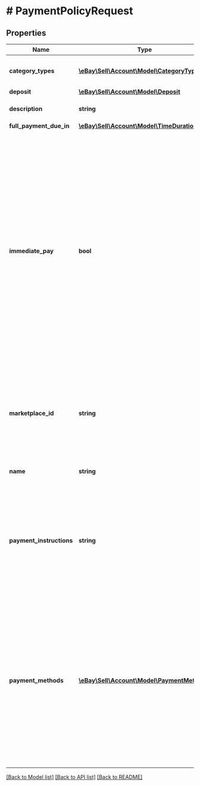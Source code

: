 # # PaymentPolicyRequest

## Properties

Name | Type | Description | Notes
------------ | ------------- | ------------- | -------------
**category_types** | [**\eBay\Sell\Account\Model\CategoryType[]**](CategoryType.md) | The CategoryTypeEnum value to which this policy applies. This container is used to discern accounts that sell motor vehicles from those that do not. Restriction: Currently, each policy can be set to only one categoryTypes value at a time. | [optional]
**deposit** | [**\eBay\Sell\Account\Model\Deposit**](Deposit.md) |  | [optional]
**description** | **string** | An optional seller-defined description of the payment policy for internal use (this value is not displayed to end users). Max length: 250 | [optional]
**full_payment_due_in** | [**\eBay\Sell\Account\Model\TimeDuration**](TimeDuration.md) |  | [optional]
**immediate_pay** | **bool** | If set to true, payment is due upon receipt (eBay generates a receipt when the buyer agrees to purchase an item). This boolean must be set in the payment policy if the seller wants to create a listing that has an immediate payment requirement. The seller can change the immediate payment requirement at any time during the life cycle of a listing. The following must be true before a seller can apply an immediate payment requirement to an item: The seller must have a PayPal Business account. The Buy It Now price cannot be higher than $60,000 USD. The eBay marketplace on which the item is listed must support PayPal payments. The listing type must be fixed-price, or an auction with a Buy It Now option. Note: This container can be used for sellers who opt-in to the managed payments program, but some requirements do not apply.To enable the immediate payment requirement, the seller must also perform the following actions via API calls: Provide a valid paymentMethods.recipientAccountReference.referenceId value. Offer PayPal as the only payment method for the item(s). Specify all related costs to the buyer (because the buyer is not able to use the Buyer Request Total feature in an immediate payment listing); these costs include flat-rate shipping costs for each domestic and international shipping service offered, package handling costs, and any shipping surcharges. Include and set the shippingProfileDiscountInfo container values if you are going to use promotional shipping discounts.For more information, see the Understanding immediate payment Help page. Note: Listings created with the Inventory API must reference a payment policy that has immediatePay set to true. Items listed with the Inventory API must also be fixed-price, good-till-canceled (GTC) listings where PayPal is the only supported payment method (paymentMethod must be set to PAYPAL).Default: False | [optional]
**marketplace_id** | **string** | The ID of the eBay marketplace to which this payment policy applies. If this value is not specified, the value defaults to the seller&#39;s eBay registration site. Note: A limited number of sellers, on a limited number of eBay marketplaces, are currently opted-in to the eBay managed payments program. To view the eBay marketplaces where managed payments are currently supported, see the managed payments landing page. For implementation help, refer to &lt;a href&#x3D;&#39;https://developer.ebay.com/api-docs/sell/account/types/ba:MarketplaceIdEnum&#39;&gt;eBay API documentation&lt;/a&gt; | [optional]
**name** | **string** | A user-defined name for this payment policy. Names must be unique for policies assigned to the same marketplace. Note: eBay will create a new payment policy for sellers who opt-in to the managed payments program.Max length: 64 | [optional]
**payment_instructions** | **string** | A free-form string field that allows sellers to add detailed payment instructions to their listings. The payment instructions appear on eBay&#39;s View Item and Checkout pages. eBay recommends sellers use this field to clarify payment policies for motor vehicle listings on eBay Motors. For example, sellers can include the specifics on the deposit (if required), pickup/delivery arrangements, and full payment details on the vehicle. The field allows only 500 characters as input, but due to the way the eBay web site UI treats characters, this field can return more than 500 characters in the response. For example, characters like &amp;amp; and &#39; (ampersand and single quote) count as 5 characters each. Restriction: This container is not supported for sellers who opt-in to the managed payments program. Max length: 1000 | [optional]
**payment_methods** | [**\eBay\Sell\Account\Model\PaymentMethod[]**](PaymentMethod.md) | A list of the payment methods accepted by the seller. Important: Do not populate this container if you are opted-in to managed payments. To verify whether or not you are opted-in to the managed payments program, call getPaymentsProgram. If you are not opted-in to the managed payments program, each payment policy you create must specify at least one payment method. In addition, if you are not opted-in to managed payments, the listings you create with the Inventory API must reference a payment policy that has this value set to PAYPAL (currently, the Inventory API supports only fixed-prince GTC items with immediate pay (which required payments to be made via PayPal). In order for a buyer to make a full payment on a US or CA motor vehicle, the payment policy must specify at least one of the following as a payment method: CashOnPickup LoanCheck MOCC (money order or cashier&#39;s check) PaymentSeeDescription (payment instructions are in the paymentInstructions field) PersonalCheck Note: Each eBay marketplace supports and requires its own set of payment methods and not all marketplaces support the same set of payment methods. Check the specifics of the marketplaces where you list items to ensure your payment policies meet the payment method requirements needed for any specific listing. | [optional]

[[Back to Model list]](../../README.md#models) [[Back to API list]](../../README.md#endpoints) [[Back to README]](../../README.md)
